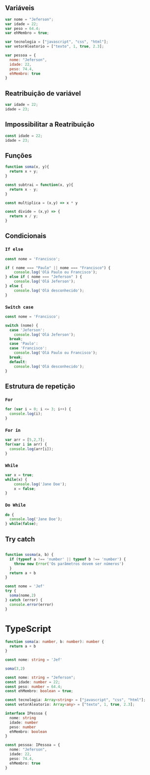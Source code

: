 ## Variáveis

```js
var nome = "Jeferson";
var idade = 22;
var peso = 64.4;
var ehMembro = true;

var tecnologia = ["javascript", "css", "html"];
var vetorAleatorio = ["texto", 1, true, 2.3];

var pessoa = {
  nome: "Jeferson",
  idade: 22,
  peso: 74.4,
  ehMembro: true
}
```

## Reatribuição de variável

```js
var idade = 22;
idade = 23;
```

## Impossibilitar a Reatribuição

```js
const idade = 22;
idade = 23;
```

## Funções

```js
function soma(x, y){
  return x + y;
}

const subtrai = function(x, y){
  return x - y;
}

const multiplica = (x,y) => x * y

const divide = (x,y) => {
  return x / y;
}
```

## Condicionais

### `If else`

```js
const nome = 'Francisco';

if ( nome === "Paulo" || nome === "Francisco") {
	console.log('Olá Paulo ou Francisco');
} else if ( nome === "Jeferson" ) {
	console.log('Olá Jeferson');
} else {
	console.log('Olá desconhecido');
}

```

### `Switch case`

```js
const nome = 'Francisco';

switch (nome) {
  case 'Jeferson':
    console.log('Olá Jeferson');
  break;
  case 'Paulo':
  case 'Francisco':
    console.log('Olá Paulo ou Francisco');
  break;
  default:
    console.log('Olá desconhecido');
}
```

## Estrutura de repetição

### `For`

```js
for (var i = 0; i <= 3; i++) { 
  console.log(i);
}
```

### `For in`

```js
var arr = [5,2,7];
for(var i in arr) {
  console.log(arr[i]);
}
```

### `While`

```js
var x = true;
while(x) {  
    console.log('Jane Doe');  
    x = false;
}
```

### `Do While`

```js
do {  
  console.log('Jane Doe');
} while(false);
```

## Try catch

```js

function sosma(a, b) {
  if (typeof a !== 'number' || typeof b !== 'number') {
    throw new Error('Os parâmetros devem ser números')
  }
  return a + b
}

const nome = 'Jef'
try {
  soma(nome,2)
} catch (error) {
  console.error(error)
}
```

# TypeScript

```ts
function soma(a: number, b: number): number {
  return a + b
}

const nome: string = 'Jef'

soma(3,2)

```

```ts
const nome: string = "Jeferson";
const idade: number = 22;
const peso: number = 64.4;
const ehMembro: boolean = true;

const tecnologia: Array<string> = ["javascript", "css", "html"];
const vetorAleatorio: Array<any> = ["texto", 1, true, 2.3];

interface IPessoa {
  nome: string
  idade: number
  peso: number
  ehMembro: boolean
}

const pessoa: IPessoa = {
  nome: "Jeferson",
  idade: 22,
  peso: 74.4,
  ehMembro: true
}
```
